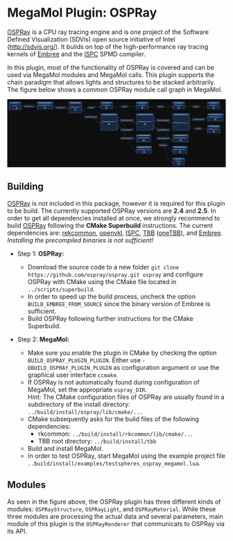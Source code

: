 # MegaMol Plugin: OSPRay

[OSPRay](http://ospray.org) is a CPU ray tracing engine and is one project of the Software Defined Visualization (SDVis) open source initiative of Intel (http://sdvis.org/).
It builds on top of the high-performance ray tracing kernels of [Embree](https://embree.github.io/) and the [ISPC](https://ispc.github.io/) SPMD compiler.

In this plugin, most of the functionality of OSPRay is covered and can be used via MegaMol modules and MegaMol calls.
This plugin supports the chain paradigm that allows lights and structures to be stacked arbitrarily.
The figure below shows a common OSPRay module call graph in MegaMol.

![](ospray_configurator.png)


## Building

[OSPRay](http://ospray.org) is not included in this package, however it is required for this plugin to be build.
The currently supported OSPRay versions are **2.4** and **2.5**.
In order to get all dependencies installed at once, we strongly recommend to build [OSPRay](https://www.ospray.org/downloads.html) following the **CMake Superbuild** instructions.
The current dependencies are: [rekcommon](https://github.com/ospray/rkcommon), [openvkl](https://www.openvkl.org/), [ISPC](https://ispc.github.io/), [TBB](https://www.threadingbuildingblocks.org/) ([oneTBB](https://github.com/oneapi-src/oneTBB)), and [Embree](https://embree.github.io/).
*Installing the precompiled binaries is not sufficient!*

- Step 1: **OSPRay:** 
    - Download the source code to a new folder `git clone https://github.com/ospray/ospray.git ospray` and configure OSPRay with CMake using the CMake file located in `../scripts/superbuild`. 
    - In order to speed up the build process, uncheck the option `BUILD_EMBREE_FROM_SOURCE` since the binary version of Embree is sufficient. 
    - Build OSPRay following further instructions for the CMake Superbuild.

- Step 2: **MegaMol:** 
    - Make sure you enable the plugin in CMake by checking the option `BUILD_OSPRAY_PLUGIN_PLUGIN`.
    Either use `-DBUILD_OSPRAY_PLUGIN_PLUGIN` as configuration argument or use the graphical user interface `ccmake`.
    - If OSPRay is not automatically found during configuration of MegaMol, set the appropriate `ospray_DIR`.  
    Hint: The CMake configuration files of OSPRay are usually found in a subdirectory of the install directory: `../build/install/ospray/lib/cmake/...`
    - CMake subsequently asks for the build files of the following dependencies:
        - rkcommon: `../build/install/rkcommon/lib/cmake/...`
        - TBB root directory: `../build/install/tbb`
    - Build and install MegaMol. 
    - In order to test OSPRay, start MegaMol using the example project file `..build/install/examples/testspheres_ospray_megamol.lua`.

## Modules

As seen in the figure above, the OSPRay plugin has three different kinds of modules: `OSPRayStructure`, `OSPRayLight`, and  `OSPRayMaterial`.
While these three modules are processing the actual data and several parameters, main module of this plugin is the `OSPRayRenderer` that communicats to OSPRay via its API.
